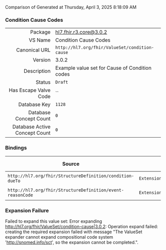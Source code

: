 Comparison of 
Generated at Thursday, April 3, 2025 8:18:09 AM

### Condition Cause Codes

|      |     |
| ---: | --- |
| Package | hl7.fhir.r3.core@3.0.2 |
| VS Name | Condition Cause Codes |
| Canonical URL | `http://hl7.org/fhir/ValueSet/condition-cause` |
| Version | 3.0.2 |
| Description | Example value set for Cause of Condition codes |
| Status | `Draft` |
| Has Escape Valve Code | `` |
| Database Key | `1128` |
| Database Concept Count | `0` |
| Database Active Concept Count | `0` |
### Bindings

| Source | Element | Binding | Strength | Element Short |
| ------ | ------- | ------- | -------- | ------------- |
| `http://hl7.org/fhir/StructureDefinition/condition-dueTo` | `Extension.value[x]` | `http://hl7.org/fhir/ValueSet/condition-cause` | `Example` | Value of extension |
| `http://hl7.org/fhir/StructureDefinition/event-reasonCode` | `Extension.valueCodeableConcept` | `http://hl7.org/fhir/ValueSet/condition-cause` | `Example` | Value of extension |

### Expansion Failure

Failed to expand this value set: Error expanding http://hl7.org/fhir/ValueSet/condition-cause|3.0.2: Operation expand failed: creating the required expansion failed with message "The ValueSet expander cannot expand compositional code system 'http://snomed.info/sct', so the expansion cannot be completed.".
